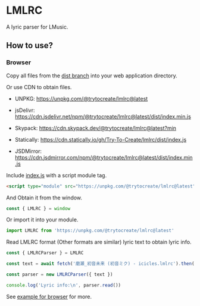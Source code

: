 # LMLRC

A lyric parser for LMusic.

## How to use?

### Browser

Copy all files from the [dist branch](https://github.com/Try-To-Create/lmlrc/tree/dist) into your web application directory. 

Or use CDN to obtain files.

- UNPKG: https://unpkg.com/@trytocreate/lmlrc@latest

- jsDelivr: https://cdn.jsdelivr.net/npm/@trytocreate/lmlrc@latest/dist/index.min.js

- Skypack: https://cdn.skypack.dev/@trytocreate/lmlrc@latest?min

- Statically: https://cdn.statically.io/gh/Try-To-Create/lmlrc/dist/index.js

- JSDMirror: https://cdn.jsdmirror.com/npm/@trytocreate/lmlrc@latest/dist/index.min.js

Include [index.js](https://github.com/Try-To-Create/lmlrc/tree/dist/index.js) with a script module tag.

```html
<script type="module" src="https://unpkg.com/@trytocreate/lmlrc@latest"></script>
```

And Obtain it from the window.

```js
const { LMLRC } = window
```

Or import it into your module.

```js
import LMLRC from 'https://unpkg.com/@trytocreate/lmlrc@latest'
```

Read LMLRC format (Other formats are similar) lyric text to obtain lyric info.

```js
const { LMLRCParser } = LMLRC

const text = await fetch('磨瀬_初音未来 (初音ミク) - icicles.lmlrc').then((response) => response.text())

const parser = new LMLRCParser({ text })

console.log('Lyric info:\n', parser.read())
```

See [example for browser](https://github.com/Try-To-Create/lmlrc/tree/main/examples/browser) for more.
